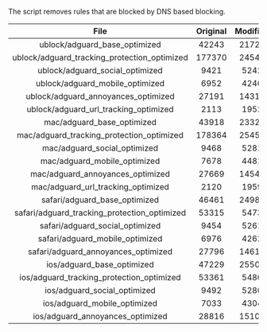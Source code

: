 The script removes rules that are blocked by DNS based blocking.


| File | Original | Modified |
|:----:|:-----:|:-----:|
| ublock/adguard_base_optimized | 42243 | 21726 |
| ublock/adguard_tracking_protection_optimized | 177370 | 24543 |
| ublock/adguard_social_optimized | 9421 | 5242 |
| ublock/adguard_mobile_optimized | 6952 | 4240 |
| ublock/adguard_annoyances_optimized | 27191 | 14312 |
| ublock/adguard_url_tracking_optimized | 2113 | 1952 |
| mac/adguard_base_optimized | 43918 | 23329 |
| mac/adguard_tracking_protection_optimized | 178364 | 25451 |
| mac/adguard_social_optimized | 9468 | 5281 |
| mac/adguard_mobile_optimized | 7678 | 4481 |
| mac/adguard_annoyances_optimized | 27669 | 14542 |
| mac/adguard_url_tracking_optimized | 2120 | 1959 |
| safari/adguard_base_optimized | 46461 | 24984 |
| safari/adguard_tracking_protection_optimized | 53315 | 5473 |
| safari/adguard_social_optimized | 9454 | 5261 |
| safari/adguard_mobile_optimized | 6976 | 4262 |
| safari/adguard_annoyances_optimized | 27796 | 14618 |
| ios/adguard_base_optimized | 47229 | 25501 |
| ios/adguard_tracking_protection_optimized | 53361 | 5480 |
| ios/adguard_social_optimized | 9492 | 5280 |
| ios/adguard_mobile_optimized | 7033 | 4304 |
| ios/adguard_annoyances_optimized | 28816 | 15104 |